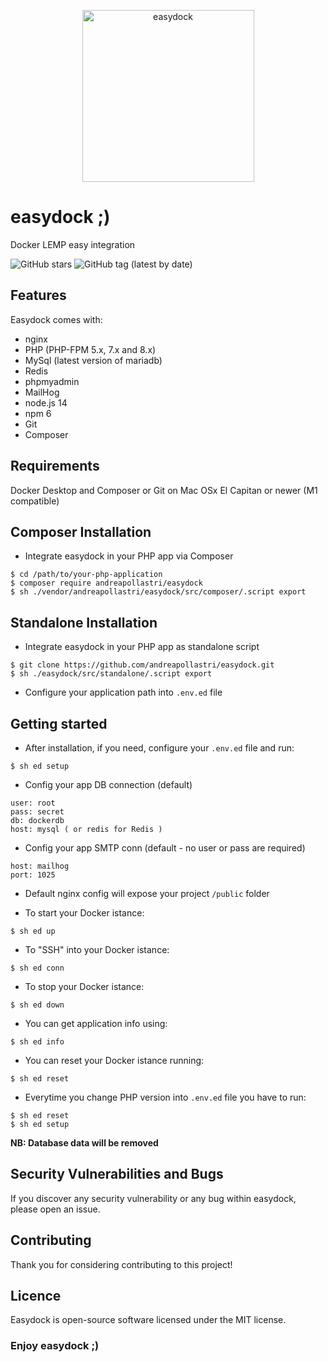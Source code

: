 <p align="center">
<img width="275" alt="easydock" src="https://github.com/andreapollastri/easydock/blob/master/src/common/ed.png?raw=true">
</p>

# easydock ;)

Docker LEMP easy integration

![GitHub stars](https://img.shields.io/github/stars/andreapollastri/easydock?style=social)
![GitHub tag (latest by date)](https://img.shields.io/github/v/tag/andreapollastri/easydock?label=version)

## Features

Easydock comes with:

- nginx
- PHP (PHP-FPM 5.x, 7.x and 8.x)
- MySql (latest version of mariadb)
- Redis
- phpmyadmin
- MailHog
- node.js 14
- npm 6
- Git
- Composer

## Requirements

Docker Desktop and Composer or Git on Mac OSx El Capitan or newer (M1 compatible)

## Composer Installation

- Integrate easydock in your PHP app via Composer

```
$ cd /path/to/your-php-application
$ composer require andreapollastri/easydock
$ sh ./vendor/andreapollastri/easydock/src/composer/.script export
```

## Standalone Installation

- Integrate easydock in your PHP app as standalone script
```
$ git clone https://github.com/andreapollastri/easydock.git
$ sh ./easydock/src/standalone/.script export
```

- Configure your application path into `.env.ed` file

## Getting started

- After installation, if you need, configure your `.env.ed` file and run:

```
$ sh ed setup
```

- Config your app DB connection (default)

```
user: root
pass: secret
db: dockerdb
host: mysql ( or redis for Redis )
```

- Config your app SMTP conn (default - no user or pass are required)

```
host: mailhog
port: 1025
```

- Default nginx config will expose your project `/public` folder

- To start your Docker istance:

```
$ sh ed up
```

- To "SSH" into your Docker istance:

```
$ sh ed conn
```

- To stop your Docker istance:

```
$ sh ed down
```

- You can get application info using:

```
$ sh ed info
```

- You can reset your Docker istance running:

```
$ sh ed reset
```

- Everytime you change PHP version into `.env.ed` file you have to run:

```
$ sh ed reset
$ sh ed setup
```

**NB: Database data will be removed**

## Security Vulnerabilities and Bugs

If you discover any security vulnerability or any bug within easydock, please open an issue.

## Contributing

Thank you for considering contributing to this project!

## Licence

Easydock is open-source software licensed under the MIT license.

### Enjoy easydock ;)
